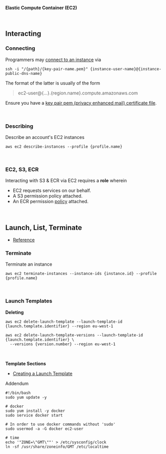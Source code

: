 <br>

**Elastic Compute Container (EC2)**

<br>

## Interacting

### Connecting

<span style="margin-bottom:5px; margin-top:1px; color:#ffffff"></span>

Programmers may [connect to an instance](https://docs.aws.amazon.com/AWSEC2/latest/UserGuide/connect-linux-inst-ssh.html) via

```shell
ssh -i "/{path}/{key-pair-name.pem}" {instance-user-name}@{instance-public-dns-name}
```

The format of the latter is usually of the form

> ec2-user@{...}.{region.name}.compute.amazonaws.com

Ensure you have a [key pair pem (privacy enhanced mail) certificate file](https://docs.aws.amazon.com/AWSEC2/latest/UserGuide/ec2-key-pairs.html).

<br>

### Describing

Describe an account's EC2 instances

```shell
aws ec2 describe-instances --profile {profile.name}
```

<br>

### EC2, S3, ECR

Interacting with S3 & ECR via EC2 requires a **role** wherein

* EC2 requests services on our behalf.
* A S3 permission policy attached.
* An ECR permission [policy](https://docs.aws.amazon.com/AmazonECR/latest/userguide/security-iam-awsmanpol.html) attached.

<br>

## Launch, List, Terminate

* [Reference](https://docs.aws.amazon.com/cli/latest/userguide/cli-services-ec2-instances.html)


### Terminate

Terminate an instance

```shell
aws ec2 terminate-instances --instance-ids {instance.id} --profile {profile.name}
```

<br>

### Launch Templates

**Deleting**

```shell
aws ec2 delete-launch-template --launch-template-id {launch.template.identifier} --region eu-west-1
```

```shell
aws ec2 delete-launch-template-versions --launch-template-id {launch.template.identifier} \
  --versions {version.number} --region eu-west-1
```
<br>

**Template Sections**

* [Creating a Launch Template](https://docs.aws.amazon.com/AWSEC2/latest/UserGuide/create-launch-template.html)

Addendum

```shell
#!/bin/bash
sudo yum update -y

# docker
sudo yum install -y docker
sudo service docker start

# In order to use docker commands without 'sudo'
sudo usermod -a -G docker ec2-user

# time
echo '"ZONE=\"GMT\""' > /etc/sysconfig/clock
ln -sf /usr/share/zoneinfo/GMT /etc/localtime
```

<br>
<br>

<br>
<br>

<br>
<br>

<br>
<br>
